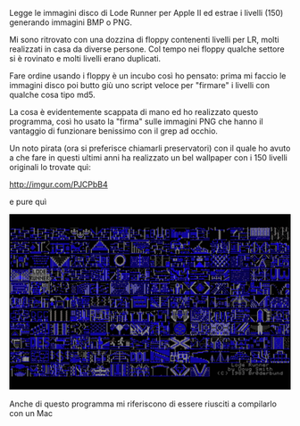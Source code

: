 Legge le immagini disco di Lode Runner per Apple II ed estrae
i livelli (150) generando immagini BMP o PNG.

Mi sono ritrovato con una dozzina di floppy contenenti livelli per LR,
molti realizzati in casa da diverse persone. Col tempo nei floppy
qualche settore si è rovinato e molti livelli erano duplicati.

Fare ordine usando i floppy è un incubo così ho pensato: prima
mi faccio le immagini disco poi butto giù uno script veloce per
"firmare" i livelli con qualche cosa tipo md5.

La cosa è evidentemente scappata di mano ed ho realizzato questo
programma, così ho usato la "firma" sulle immagini PNG che hanno
il vantaggio di funzionare benissimo con il grep ad occhio.

Un noto pirata (ora si preferisce chiamarli preservatori) con il
quale ho avuto a che fare in questi ultimi anni ha realizzato
un bel wallpaper con i 150 livelli originali lo trovate quì:

http://imgur.com/PJCPbB4

e pure quì

![LR](https://github.com/MarcoVerpelli/Sorgenti-C/blob/master/LR/LR.jpg)

Anche di questo programma mi riferiscono di essere riusciti a
compilarlo con un Mac
